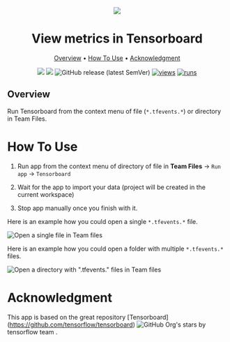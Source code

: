 <div align="center" markdown>
<img src="https://user-images.githubusercontent.com/12828725/228066998-7bd39e8a-562e-431e-a1b7-5940007f0ae7.jpg">

# View metrics in Tensorboard

<p align="center">
  <a href="#Overview">Overview</a> •
  <a href="#How-To-Use">How To Use</a> • 
  <a href="#Acknowledgment">Acknowledgment</a>
</p>

[![](https://img.shields.io/badge/supervisely-ecosystem-brightgreen)](https://ecosystem.supervise.ly)
[![](https://img.shields.io/badge/slack-chat-green.svg?logo=slack)](https://supervise.ly/slack)
![GitHub release (latest SemVer)](https://img.shields.io/github/v/release/supervisely-ecosystem/tensorboard-logs-viewer)
[![views](https://app.supervise.ly/img/badges/views/supervisely-ecosystem/tensorboard-logs-viewer.png)](https://supervise.ly)
[![runs](https://app.supervise.ly/img/badges/runs/supervisely-ecosystem/tensorboard-logs-viewer.png)](https://supervise.ly)

</div>

## Overview

Run Tensorboard from the context menu of file (`*.tfevents.*`) or directory in Team Files.

# How To Use

1. Run app from the context menu of directory of file in **Team Files** -> `Run app` -> `Tensorboard`

2. Wait for the app to import your data (project will be created in the current workspace)

3. Stop app manually once you finish with it.

Here is an example how you could open a single `*.tfevents.*` file.

![Open a single file in Team files](https://user-images.githubusercontent.com/12828725/228075685-2946d65c-bba9-4a7e-90f7-66ee1cf5f77e.gif)

Here is an example how you could open a folder with multiple `*.tfevents.*` files.

![Open a directory with "*.tfevents.*" files in Team files](https://user-images.githubusercontent.com/78355358/236174364-af95b686-e355-4fd1-92c9-69331f72893d.gif)

# Acknowledgment

This app is based on the great repository [Tensorboard] (https://github.com/tensorflow/tensorboard) ![GitHub Org's stars](https://img.shields.io/github/stars/tensorflow/tensorboard?style=social) by tensorflow team .
